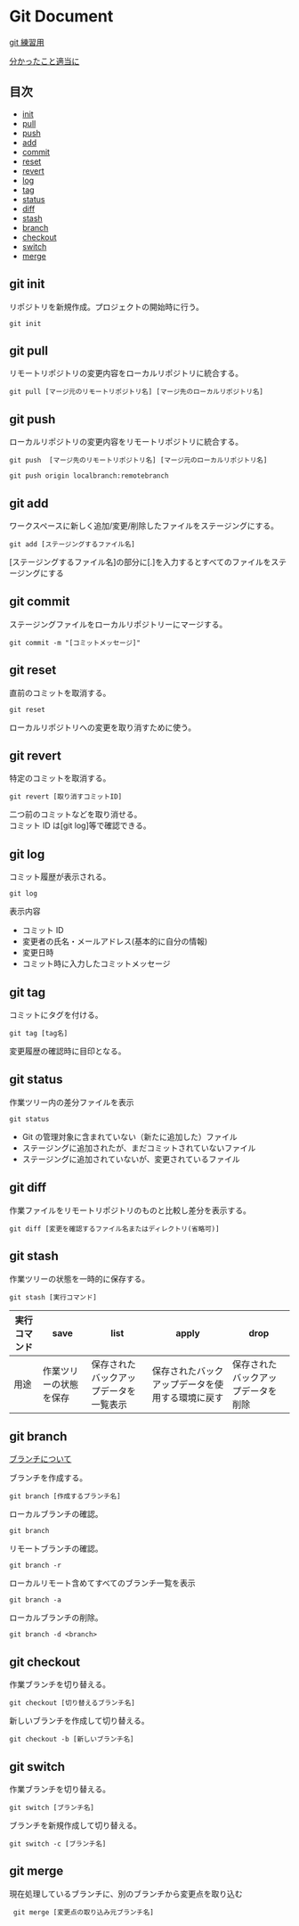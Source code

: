 ﻿# Git Document

[git 練習用](/TEST.md)<br>

[分かったこと適当に](/STUDY.md)<br>

## 目次

- [init](#init)
- [pull](#pull)
- [push](#push)
- [add](#add)
- [commit](#commit)
- [reset](#reset)
- [revert](#revert)
- [log](#log)
- [tag](#tag)
- [status](#status)
- [diff](#diff)
- [stash](#stash)
- [branch](#branch)
- [checkout](#checkout)
- [switch](#switch)
- [merge](#merge)

<h2 id="init">git init</h2>

リポジトリを新規作成。プロジェクトの開始時に行う。

```
git init
```

<h2 id="pull">git pull</h2>

リモートリポジトリの変更内容をローカルリポジトリに統合する。

```
git pull [マージ元のリモートリポジトリ名] [マージ先のローカルリポジトリ名]
```

<h2 id="push">git push</h2>
ローカルリポジトリの変更内容をリモートリポジトリに統合する。

```
git push  [マージ先のリモートリポジトリ名] [マージ元のローカルリポジトリ名]
```

```
git push origin localbranch:remotebranch
```

<h2 id="add">git add</h2>
ワークスペースに新しく追加/変更/削除したファイルをステージングにする。

```
git add [ステージングするファイル名]
```

[ステージングするファイル名]の部分に[.]を入力するとすべてのファイルをステージングにする

<h2 id="commit">git commit</h2>
ステージングファイルをローカルリポジトリーにマージする。

```
git commit -m "[コミットメッセージ]"
```

<h2 id="reset">git reset</h2>
直前のコミットを取消する。

```
git reset
```

ローカルリポジトリへの変更を取り消すために使う。

<h2 id="revert">git revert</h2>
特定のコミットを取消する。

```
git revert [取り消すコミットID]
```

二つ前のコミットなどを取り消せる。<br>
コミット ID は[git log]等で確認できる。

<h2 id="log">git log</h2>
コミット履歴が表示される。

```
git log
```

表示内容

- コミット ID
- 変更者の氏名・メールアドレス(基本的に自分の情報)
- 変更日時
- コミット時に入力したコミットメッセージ

<h2 id="tag">git tag</h2>
コミットにタグを付ける。

```
git tag [tag名]
```

変更履歴の確認時に目印となる。

<h2 id="status">git status</h2>
作業ツリー内の差分ファイルを表示

```
git status
```

- Git の管理対象に含まれていない（新たに追加した）ファイル
- ステージングに追加されたが、まだコミットされていないファイル
- ステージングに追加されていないが、変更されているファイル

<h2 id="diff">git diff</h2>
作業ファイルをリモートリポジトリのものと比較し差分を表示する。

```
git diff [変更を確認するファイル名またはディレクトリ(省略可)]
```

<h2 id="stash">git stash</h2>
作業ツリーの状態を一時的に保存する。

```
git stash [実行コマンド]
```

| 実行コマンド | save                   | list                                   | apply                                            | drop                               |
| ------------ | ---------------------- | -------------------------------------- | ------------------------------------------------ | ---------------------------------- |
| 用途         | 作業ツリーの状態を保存 | 保存されたバックアップデータを一覧表示 | 保存されたバックアップデータを使用する環境に戻す | 保存されたバックアップデータを削除 |

<h2 id="branch">git branch</h2>

[ブランチについて](/BRANCH.md#branch)

ブランチを作成する。

```
git branch [作成するブランチ名]
```

ローカルブランチの確認。

```
git branch
```

リモートブランチの確認。

```
git branch -r
```

ローカルリモート含めてすべてのブランチ一覧を表示

```
git branch -a
```

ローカルブランチの削除。

```
git branch -d <branch>
```

<h2 id="checkout">git checkout</h2>
作業ブランチを切り替える。

```
git checkout [切り替えるブランチ名]
```

新しいブランチを作成して切り替える。

```
git checkout -b [新しいブランチ名]
```

<h2 id="switch">git switch</h2>

作業ブランチを切り替える。

```
git switch [ブランチ名]
```

ブランチを新規作成して切り替える。

```
git switch -c [ブランチ名]
```

<h2 id="merge">git merge</h2>
現在処理しているブランチに、別のブランチから変更点を取り込む

```
 git merge [変更点の取り込み元ブランチ名]
```

